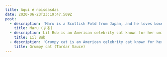 ```yaml
---
title: Aqui é noisdasdas
date: 2020-06-23T23:19:47.509Z
post:
  - description: 'Maru is a Scottish Fold from Japan, and he loves boxes.'
    title: Maru (まる)
  - description: Lil Bub is an American celebrity cat known for her unique appearance.
    title: Lil Bub
  - description: 'Grumpy cat is an American celebrity cat known for her grumpy appearance.'
    title: Grumpy cat (Tardar Sauce)
---
```


